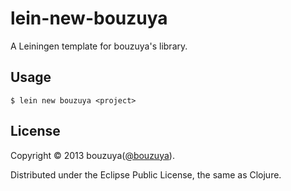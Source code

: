 # lein-new-bouzuya

A Leiningen template for bouzuya's library.

## Usage

    $ lein new bouzuya <project>

## License

Copyright © 2013 bouzuya([@bouzuya](http://twitter.com/bouzuya)).

Distributed under the Eclipse Public License, the same as Clojure.
